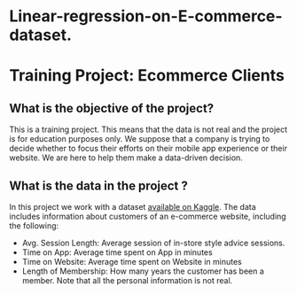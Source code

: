 # Linear-regression-on-E-commerce-dataset.

#  Training Project: Ecommerce Clients

## What is the objective of the project?
This is a training project. This means that the data is not real and the project is for education purposes only. We suppose that a company is trying to decide whether to focus their efforts on their mobile app experience or their website. We are here to help them make a data-driven decision.

## What is the data in the project ?
In this project we work with a dataset [available on Kaggle](https://www.kaggle.com/iyadavvaibhav/ecommerce-customer-device-usage). The data includes information about customers of an e-commerce website, including the following:
- Avg. Session Length: Average session of in-store style advice sessions.
- Time on App: Average time spent on App in minutes
- Time on Website: Average time spent on Website in minutes
- Length of Membership: How many years the customer has been a member.
Note that all the personal information is not real.

